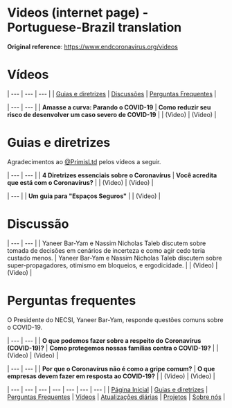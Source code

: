 # Videos (internet page) - Portuguese-Brazil translation
**Original reference**: https://www.endcoronavirus.org/videos

# Vídeos
| --- | --- | --- |
| [Guias e diretrizes]() | [Discussões]() | [Perguntas Frequentes]() |


| --- | --- |
| **Amasse a curva: Parando o COVID-19** | **Como reduzir seu risco de desenvolver um caso severo de COVID-19** |
| (Video) | (Video) |

# Guias e diretrizes

Agradecimentos ao [@PrimisLtd]() pelos vídeos a seguir.

| --- | --- |
| **4 Diretrizes essenciais sobre o Coronavírus** | **Você acredita que está com o Coronavírus?** |
| (Video) | (Video) |

| --- |
| **Um guia para "Espaços Seguros"** |
| (Video) |

# Discussão

| --- | --- |
| Yaneer Bar-Yam e Nassim Nicholas Taleb discutem sobre tomada de decisões em cenários de incerteza e como agir cedo teria custado menos. | Yaneer Bar-Yam e Nassim Nicholas Taleb discutem sobre super-propagadores, otimismo em bloqueios, e ergodicidade. |
| (Video) | (Video) |

# Perguntas frequentes

O Presidente do NECSI, Yaneer Bar-Yam, responde questões comuns sobre o COVID-19.

| --- | --- |
| **O que podemos fazer sobre a respeito do Coronavírus (COVID-19)?** | **Como protegemos nossas famílias contra o COVID-19?** |
| (Video) | (Video) |

| --- | --- |
| **Por que o Coronavírus não é como a gripe comum?** | **O que empresas devem fazer em resposta ao COVID-19?** |
| (Video) | (Video) |

| --- | --- | --- | --- | --- | --- | --- |
| [Página Inicial]() | [Guias e diretrizes]() | [Perguntas Frequentes]() | [Vídeos]() | [Atualizações diárias]() | [Projetos]() | [Sobre nós]() |
